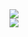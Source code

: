<a href="https://github.com/PTHy">
  <img align="center" src="https://github-readme-stats-git-main-pthys-projects.vercel.app/api?username=PTHy&count_private=true&show_icons=true&theme=dark&line_height=20&include_all_commits=true"/>
</a>
</br>
<a href="https://github.com/PTHy">
  <img align="center" src="https://github-readme-stats-git-main-pthys-projects.vercel.app/api/top-langs/?username=PTHy&layout=compact&theme=react"/>
</a>
